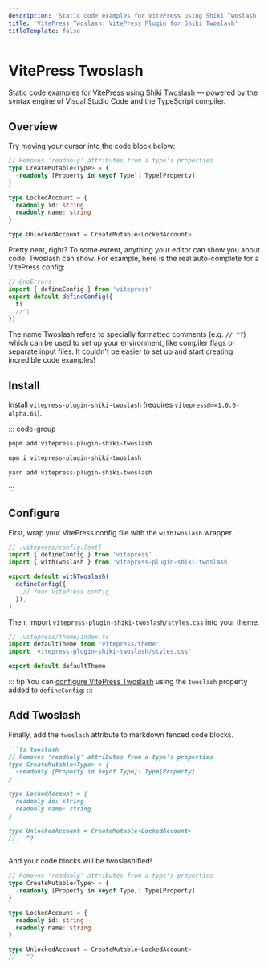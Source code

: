 ```yaml
---
description: 'Static code examples for VitePress using Shiki Twoslash.'
title: 'VitePress Twoslash: VitePress Plugin for Shiki Twoslash'
titleTemplate: false
---
```


# VitePress Twoslash

Static code examples for [VitePress](https://vitepress.dev) using [Shiki Twoslash](https://github.com/shikijs/twoslash) — powered by the syntax engine of Visual Studio Code and the TypeScript compiler.

## Overview

Try moving your cursor into the code block below:

```ts twoslash
// Removes 'readonly' attributes from a type's properties
type CreateMutable<Type> = {
  -readonly [Property in keyof Type]: Type[Property]
}

type LockedAccount = {
  readonly id: string
  readonly name: string
}

type UnlockedAccount = CreateMutable<LockedAccount>
```

Pretty neat, right? To some extent, anything your editor can show you about code, Twoslash can show. For example, here is the real auto-complete for a VitePress config:

```ts twoslash
// @noErrors
import { defineConfig } from 'vitepress'
export default defineConfig({
  ti
  //^|
})
```

The name Twoslash refers to specially formatted comments (e.g. `// ^?`) which can be used to set up your environment, like compiler flags or separate input files. It couldn't be easier to set up and start creating incredible code examples!

## Install

Install `vitepress-plugin-shiki-twoslash` (requires `vitepress@>=1.0.0-alpha.61`).

::: code-group

```bash [pnpm]
pnpm add vitepress-plugin-shiki-twoslash
```

```bash [npm]
npm i vitepress-plugin-shiki-twoslash
```

```bash [yarn]
yarn add vitepress-plugin-shiki-twoslash
```

:::

## Configure

First, wrap your VitePress config file with the `withTwoslash` wrapper.

```ts twoslash
// .vitepress/config.[ext]
import { defineConfig } from 'vitepress'
import { withTwoslash } from 'vitepress-plugin-shiki-twoslash'

export default withTwoslash(
  defineConfig({
    // Your VitePress config
  }),
)
```

Then, import `vitepress-plugin-shiki-twoslash/styles.css` into your theme.

```ts twoslash
// .vitepress/theme/index.ts
import defaultTheme from 'vitepress/theme'
import 'vitepress-plugin-shiki-twoslash/styles.css'

export default defaultTheme
```

::: tip
You can [configure VitePress Twoslash](/config) using the `twoslash` property added to `defineConfig`:
:::

## Add Twoslash

Finally, add the `twoslash` attribute to markdown fenced code blocks.

````md [markdown]
```ts twoslash
// Removes 'readonly' attributes from a type's properties
type CreateMutable<Type> = {
  -readonly [Property in keyof Type]: Type[Property]
}

type LockedAccount = {
  readonly id: string
  readonly name: string
}

type UnlockedAccount = CreateMutable<LockedAccount>
//   ^?
```
````

And your code blocks will be twoslashified!

```ts twoslash [twoslash]
// Removes 'readonly' attributes from a type's properties
type CreateMutable<Type> = {
  -readonly [Property in keyof Type]: Type[Property]
}

type LockedAccount = {
  readonly id: string
  readonly name: string
}

type UnlockedAccount = CreateMutable<LockedAccount>
//   ^?
```
